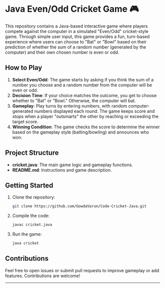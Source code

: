 # Java Even/Odd Cricket Game 🎮

This repository contains a Java-based interactive game where players compete against the computer in a simulated "Even/Odd" cricket-style game. Through simple user input, this game provides a fun, turn-based experience where users can choose to "Bat" or "Bowl" based on their prediction of whether the sum of a random number (generated by the computer) and their own chosen number is even or odd.

## How to Play

1. **Select Even/Odd**: The game starts by asking if you think the sum of a number you choose and a random number from the computer will be even or odd.
2. **Decision Time**: If your choice matches the outcome, you get to choose whether to "Bat" or "Bowl." Otherwise, the computer will bat.
3. **Gameplay**: Play turns by entering numbers, with random computer-generated numbers displayed each round. The game keeps score and stops when a player "outsmarts" the other by reaching or exceeding the target score.
4. **Winning Condition**: The game checks the score to determine the winner based on the gameplay style (batting/bowling) and announces who won.

## Project Structure

- **cricket.java**: The main game logic and gameplay functions.
- **README.md**: Instructions and game description.

## Getting Started

1. Clone the repository:
   ```bash
   git clone https://github.com/GowdaVarun/Code-Cricket-Java.git
   ```
2. Compile the code:
   ```bash
   javac cricket.java
   ```
3. Run the game:
   ```bash
   java cricket
   ```

## Contributions

Feel free to open issues or submit pull requests to improve gameplay or add features. Contributions are welcome!

---

